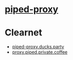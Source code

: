 # [piped-proxy](https://github.com/TeamPiped/piped-proxy)

# Clearnet
- [piped-proxy.ducks.party](https://piped-proxy.ducks.party)
- [proxy.piped.private.coffee](https://proxy.piped.private.coffee)
